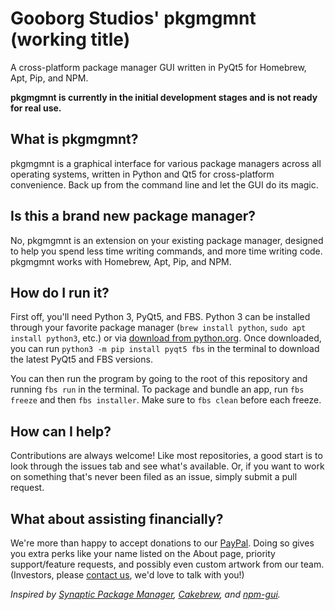 # Gooborg Studios' pkgmgmnt (working title)
A cross-platform package manager GUI written in PyQt5 for Homebrew, Apt, Pip, and NPM.

**pkgmgmnt is currently in the initial development stages and is not ready for real use.**

## What is pkgmgmnt?
pkgmgmnt is a graphical interface for various package managers across all operating systems, written in Python and Qt5 for cross-platform convenience.  Back up from the command line and let the GUI do its magic.

## Is this a brand new package manager?
No, pkgmgmnt is an extension on your existing package manager, designed to help you spend less time writing commands, and more time writing code.  pkgmgmnt works with Homebrew, Apt, Pip, and NPM.

## How do I run it?
First off, you'll need Python 3, PyQt5, and FBS.  Python 3 can be installed through your favorite package manager (`brew install python`, `sudo apt install python3`, etc.) or via [download from python.org](https://www.python.org/downloads/).  Once downloaded, you can run `python3 -m pip install pyqt5 fbs` in the terminal to download the latest PyQt5 and FBS versions.

You can then run the program by going to the root of this repository and running `fbs run` in the terminal.  To package and bundle an app, run `fbs freeze` and then `fbs installer`.  Make sure to `fbs clean` before each freeze.

## How can I help?
Contributions are always welcome!  Like most repositories, a good start is to look through the issues tab and see what's available.  Or, if you want to work on something that's never been filed as an issue, simply submit a pull request.

## What about assisting financially?
We're more than happy to accept donations to our [PayPal](https://paypal.me/VinylDarkscratch).  Doing so gives you extra perks like your name listed on the About page, priority support/feature requests, and possibly even custom artwork from our team.  (Investors, please [contact us](https://www.gooborg.com), we'd love to talk with you!)

_Inspired by [Synaptic Package Manager](https://www.nongnu.org/synaptic/), [Cakebrew](https://www.cakebrew.com/), and [npm-gui](https://www.npmjs.com/package/npm-gui)._ 
